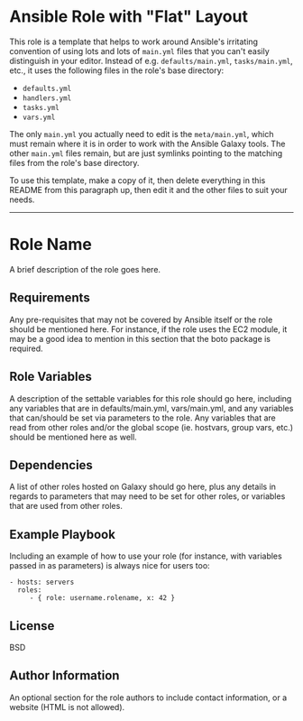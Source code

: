# Ansible Role with "Flat" Layout

This role is a template that helps to work around Ansible's irritating convention of using lots and lots of `main.yml` files that you can't easily distinguish in your editor.  Instead of e.g. `defaults/main.yml`, `tasks/main.yml`, etc., it uses the following files in the role's base directory:

* `defaults.yml`
* `handlers.yml` 
* `tasks.yml`
* `vars.yml`

The only `main.yml` you actually need to edit is the `meta/main.yml`, which must remain where it is in order to work with the Ansible Galaxy tools.  The other `main.yml` files remain, but are just symlinks pointing to the matching files from the role's base directory.

To use this template, make a copy of it, then delete everything in this README from this paragraph up, then edit it and the other files to suit your needs.

---

Role Name
=========

A brief description of the role goes here.

Requirements
------------

Any pre-requisites that may not be covered by Ansible itself or the role should be mentioned here. For instance, if the role uses the EC2 module, it may be a good idea to mention in this section that the boto package is required.

Role Variables
--------------

A description of the settable variables for this role should go here, including any variables that are in defaults/main.yml, vars/main.yml, and any variables that can/should be set via parameters to the role. Any variables that are read from other roles and/or the global scope (ie. hostvars, group vars, etc.) should be mentioned here as well.

Dependencies
------------

A list of other roles hosted on Galaxy should go here, plus any details in regards to parameters that may need to be set for other roles, or variables that are used from other roles.

Example Playbook
----------------

Including an example of how to use your role (for instance, with variables passed in as parameters) is always nice for users too:

    - hosts: servers
      roles:
         - { role: username.rolename, x: 42 }

License
-------

BSD

Author Information
------------------

An optional section for the role authors to include contact information, or a website (HTML is not allowed).
